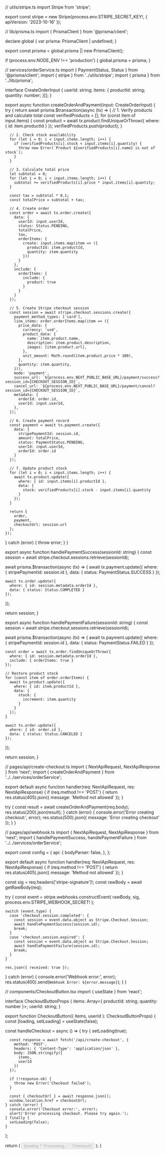 // utils/stripe.ts
import Stripe from 'stripe';

export const stripe = new Stripe(process.env.STRIPE_SECRET_KEY!, {
  apiVersion: '2023-10-16'
});

// lib/prisma.ts
import { PrismaClient } from '@prisma/client';

declare global {
  var prisma: PrismaClient | undefined;
}

export const prisma = global.prisma || new PrismaClient();

if (process.env.NODE_ENV !== 'production') {
  global.prisma = prisma;
}

// services/orderService.ts
import { PaymentStatus, Status } from '@prisma/client';
import { stripe } from '../utils/stripe';
import { prisma } from '../lib/prisma';

interface CreateOrderInput {
  userId: string;
  items: {
    productId: string;
    quantity: number;
  }[];
}

export async function createOrderAndPayment(input: CreateOrderInput) {
  try {
    return await prisma.$transaction(async (tx) => {
      // 1. Verify products and calculate total
      const verifiedProducts = [];
      for (const item of input.items) {
        const product = await tx.product.findUniqueOrThrow({
          where: { id: item.productId }
        });
        verifiedProducts.push(product);
      }

      // 2. Check stock availability
      for (let i = 0; i < input.items.length; i++) {
        if (verifiedProducts[i].stock < input.items[i].quantity) {
          throw new Error(`Product ${verifiedProducts[i].name} is out of stock`);
        }
      }

      // 3. Calculate total price
      let subtotal = 0;
      for (let i = 0; i < input.items.length; i++) {
        subtotal += verifiedProducts[i].price * input.items[i].quantity;
      }

      const tax = subtotal * 0.1;
      const totalPrice = subtotal + tax;

      // 4. Create order
      const order = await tx.order.create({
        data: {
          userId: input.userId,
          status: Status.PENDING,
          totalPrice,
          tax,
          orderItems: {
            create: input.items.map(item => ({
              productId: item.productId,
              quantity: item.quantity
            }))
          }
        },
        include: {
          orderItems: {
            include: {
              product: true
            }
          }
        }
      });

      // 5. Create Stripe checkout session
      const session = await stripe.checkout.sessions.create({
        payment_method_types: ['card'],
        line_items: order.orderItems.map(item => ({
          price_data: {
            currency: 'usd',
            product_data: {
              name: item.product.name,
              description: item.product.description,
              images: [item.product.url],
            },
            unit_amount: Math.round(item.product.price * 100),
          },
          quantity: item.quantity,
        })),
        mode: 'payment',
        success_url: `${process.env.NEXT_PUBLIC_BASE_URL}/payment/success?session_id={CHECKOUT_SESSION_ID}`,
        cancel_url: `${process.env.NEXT_PUBLIC_BASE_URL}/payment/cancel?session_id={CHECKOUT_SESSION_ID}`,
        metadata: {
          orderId: order.id,
          userId: input.userId,
        },
      });

      // 6. Create payment record
      const payment = await tx.payment.create({
        data: {
          stripePaymentId: session.id,
          amount: totalPrice,
          status: PaymentStatus.PENDING,
          userId: input.userId,
          orderId: order.id
        }
      });

      // 7. Update product stock
      for (let i = 0; i < input.items.length; i++) {
        await tx.product.update({
          where: { id: input.items[i].productId },
          data: {
            stock: verifiedProducts[i].stock - input.items[i].quantity
          }
        });
      }

      return {
        order,
        payment,
        checkoutUrl: session.url
      };
    });
  } catch (error) {
    throw error;
  }
}

export async function handlePaymentSuccess(sessionId: string) {
  const session = await stripe.checkout.sessions.retrieve(sessionId);
  
  await prisma.$transaction(async (tx) => {
    await tx.payment.update({
      where: { stripePaymentId: session.id },
      data: { status: PaymentStatus.SUCCESS }
    });

    await tx.order.update({
      where: { id: session.metadata.orderId },
      data: { status: Status.COMPLETED }
    });
  });

  return session;
}

export async function handlePaymentFailure(sessionId: string) {
  const session = await stripe.checkout.sessions.retrieve(sessionId);

  await prisma.$transaction(async (tx) => {
    await tx.payment.update({
      where: { stripePaymentId: session.id },
      data: { status: PaymentStatus.FAILED }
    });

    const order = await tx.order.findUniqueOrThrow({
      where: { id: session.metadata.orderId },
      include: { orderItems: true }
    });

    // Restore product stock
    for (const item of order.orderItems) {
      await tx.product.update({
        where: { id: item.productId },
        data: {
          stock: {
            increment: item.quantity
          }
        }
      });
    }

    await tx.order.update({
      where: { id: order.id },
      data: { status: Status.CANCELED }
    });
  });

  return session;
}

// pages/api/create-checkout.ts
import { NextApiRequest, NextApiResponse } from 'next';
import { createOrderAndPayment } from '../../services/orderService';

export default async function handler(req: NextApiRequest, res: NextApiResponse) {
  if (req.method !== 'POST') {
    return res.status(405).json({ message: 'Method not allowed' });
  }

  try {
    const result = await createOrderAndPayment(req.body);
    res.status(200).json(result);
  } catch (error) {
    console.error('Error creating checkout:', error);
    res.status(500).json({ message: 'Error creating checkout' });
  }
}

// pages/api/webhook.ts
import { NextApiRequest, NextApiResponse } from 'next';
import { handlePaymentSuccess, handlePaymentFailure } from '../../services/orderService';

export const config = {
  api: {
    bodyParser: false,
  },
};

export default async function handler(req: NextApiRequest, res: NextApiResponse) {
  if (req.method !== 'POST') {
    return res.status(405).json({ message: 'Method not allowed' });
  }

  const sig = req.headers['stripe-signature']!;
  const rawBody = await getRawBody(req);

  try {
    const event = stripe.webhooks.constructEvent(
      rawBody,
      sig,
      process.env.STRIPE_WEBHOOK_SECRET!
    );

    switch (event.type) {
      case 'checkout.session.completed': {
        const session = event.data.object as Stripe.Checkout.Session;
        await handlePaymentSuccess(session.id);
        break;
      }
      case 'checkout.session.expired': {
        const session = event.data.object as Stripe.Checkout.Session;
        await handlePaymentFailure(session.id);
        break;
      }
    }

    res.json({ received: true });
  } catch (error) {
    console.error('Webhook error:', error);
    res.status(400).send(`Webhook Error: ${error.message}`);
  }
}

// components/CheckoutButton.tsx
import { useState } from 'react';

interface CheckoutButtonProps {
  items: Array<{ productId: string; quantity: number }>;
  userId: string;
}

export function CheckoutButton({ items, userId }: CheckoutButtonProps) {
  const [loading, setLoading] = useState(false);

  const handleCheckout = async () => {
    try {
      setLoading(true);
      
      const response = await fetch('/api/create-checkout', {
        method: 'POST',
        headers: { 'Content-Type': 'application/json' },
        body: JSON.stringify({
          items,
          userId
        })
      });

      if (!response.ok) {
        throw new Error('Checkout failed');
      }

      const { checkoutUrl } = await response.json();
      window.location.href = checkoutUrl;
    } catch (error) {
      console.error('Checkout error:', error);
      alert('Error processing checkout. Please try again.');
    } finally {
      setLoading(false);
    }
  };

  return (
    <button
      onClick={handleCheckout}
      disabled={loading}
      className="w-full px-4 py-2 text-white bg-blue-600 rounded hover:bg-blue-700 disabled:opacity-50"
    >
      {loading ? 'Processing...' : 'Checkout'}
    </button>
  );
}